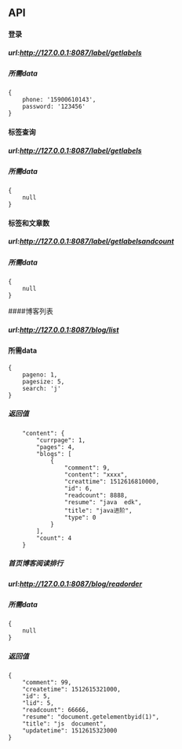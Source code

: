 ## API

#### 登录

##### url:http://127.0.0.1:8087/label/getlabels

##### 所需data

    {
        phone: '15900610143',
        password: '123456'
    }
    
#### 标签查询
     
##### url:http://127.0.0.1:8087/label/getlabels

##### 所需data

    {
        null
    }
    
#### 标签和文章数

##### url:http://127.0.0.1:8087/label/getlabelsandcount 

##### 所需data

    {
        null
    } 
    
####博客列表

##### url:http://127.0.0.1:8087/blog/list

#### 所需data 

    {
        pageno: 1,
        pagesize: 5,
        search: 'j'
    }
##### 返回值
        "content": {
            "currpage": 1,
            "pages": 4,
            "blogs": [
                {
                    "comment": 9,
                    "content": "xxxx",
                    "creattime": 1512616810000,
                    "id": 6,
                    "readcount": 8888,
                    "resume": "java  edk",
                    "title": "java进阶",
                    "type": 0
                }
            ],
            "count": 4
        }        

##### 首页博客阅读排行

##### url:http://127.0.0.1:8087/blog/readorder

##### 所需data

    {
        null
    }        

##### 返回值

    {      
        "comment": 99,
        "createtime": 1512615321000,
        "id": 5,
        "lid": 5,
        "readcount": 66666,
        "resume": "document.getelementbyid(1)",
        "title": "js  document",
        "updatetime": 1512615323000
    }

    